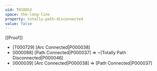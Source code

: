 ```yaml
---
uid: T018852
space: the-long-line
property: totally-path-disconnected
value: false
---
```

[[Proof]]

* [T000729] [Arc Connected|P000038]
* [I000088] [Path Connected|P000037] => ~[Totally Path Disconnected|P000046]
* [I000039] [Arc Connected|P000038] => [Path Connected|P000037]

